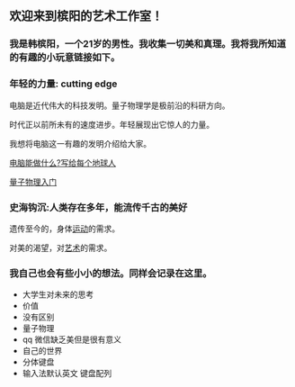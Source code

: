 ## 欢迎来到槟阳的艺术工作室！

### 我是韩槟阳，一个21岁的男性。我收集一切美和真理。我将我所知道的有趣的小玩意链接如下。

### 年轻的力量: cutting edge
电脑是近代伟大的科技发明。量子物理学是极前沿的科研方向。

时代正以前所未有的速度进步。年轻展现出它惊人的力量。

我想将电脑这一有趣的发明介绍给大家。

[电脑能做什么?写给每个地球人](computer.md)

[量子物理入门](quantum.md)

### 史海钩沉:人类存在多年，能流传千古的美好

遗传至今的，身体[运动](sports.md)的需求。

对美的渴望，对[艺术](arts.md)的需求。

### 我自己也会有些小小的想法。同样会记录在这里。
- 大学生对未来的思考
- 价值
- 没有区别
- 量子物理
- qq 微信缺乏美但是很有意义
- 自己的世界
- 分体键盘
- 输入法默认英文 键盘配列

